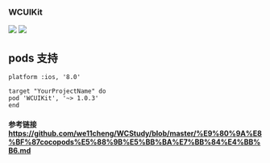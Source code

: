 ### WCUIKit
![](https://img.shields.io/github/license/mashape/apistatus.svg)
![](https://img.shields.io/badge/pod-v1.0.3-yellowgreen.svg)

## pods 支持
```
platform :ios, '8.0'

target "YourProjectName" do
pod 'WCUIKit', '~> 1.0.3'
end
```
#### 参考链接<https://github.com/we11cheng/WCStudy/blob/master/%E9%80%9A%E8%BF%87cocopods%E5%88%9B%E5%BB%BA%E7%BB%84%E4%BB%B6.md>
